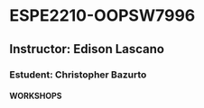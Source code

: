 # ESPE2210-OOPSW7996
## Instructor: Edison Lascano
### Estudent: Christopher Bazurto
#### WORKSHOPS 
